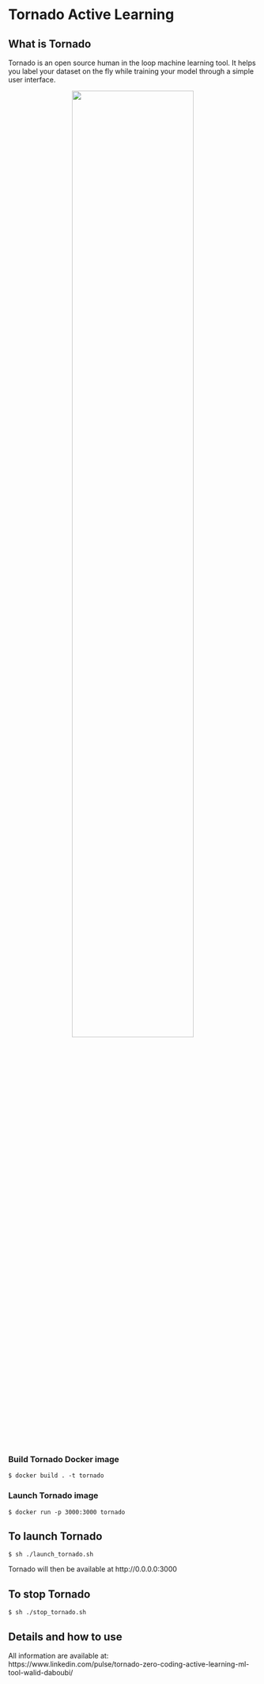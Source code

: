 <h1>Tornado Active Learning</h1>
<h2>What is Tornado</h2>
<p>Tornado is an open source human in the loop machine learning tool. It helps you label your dataset on the fly while training your model through a simple user interface.</p>

<div align="center"><img src="https://media.licdn.com/dms/image/C5612AQFG1h7oypt4tA/article-inline_image-shrink_1500_2232/0?e=1568246400&v=beta&t=MLTa63NzMrSFyupkUMSqdPVd_Uzm8erYq8I1zqsMHSE" width="70%"/></div>

<h3>Build Tornado Docker image</h3>
<code>$ docker build . -t tornado</code>

<h3>Launch Tornado image</h3>
<code>$ docker run -p 3000:3000 tornado</code>

<h2>To launch Tornado</h2>
<code>$ sh ./launch_tornado.sh</code>
<p>Tornado will then be available at http://0.0.0.0:3000</p>
  
<h2>To stop Tornado</h2>
<code>$ sh ./stop_tornado.sh</code>
<h2>Details and how to use</h2>
All information are available at:
<br>
https://www.linkedin.com/pulse/tornado-zero-coding-active-learning-ml-tool-walid-daboubi/
